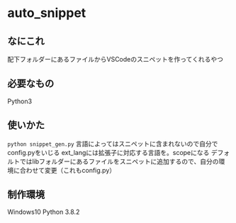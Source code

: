 # auto_snippet

## なにこれ
配下フォルダーにあるファイルからVSCodeのスニペットを作ってくれるやつ

## 必要なもの
Python3

## 使いかた
```python snippet_gen.py```
言語によってはスニペットに含まれないので自分でconfig.pyをいじる
ext_langには拡張子に対応する言語を。scopeになる
デフォルトではlibフォルダーにあるファイルをスニペットに追加するので、自分の環境に合わせて変更（これもconfig.py）

## 制作環境
Windows10
Python 3.8.2